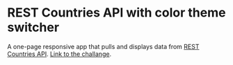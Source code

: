 # REST Countries API with color theme switcher

A one-page responsive app that pulls and displays data from [REST Countries API](https://restcountries.eu/). [Link to the challange](https://beta.frontendmentor.io/challenges/rest-countries-api-with-color-theme-switcher-5cacc469fec04111f7b848ca).